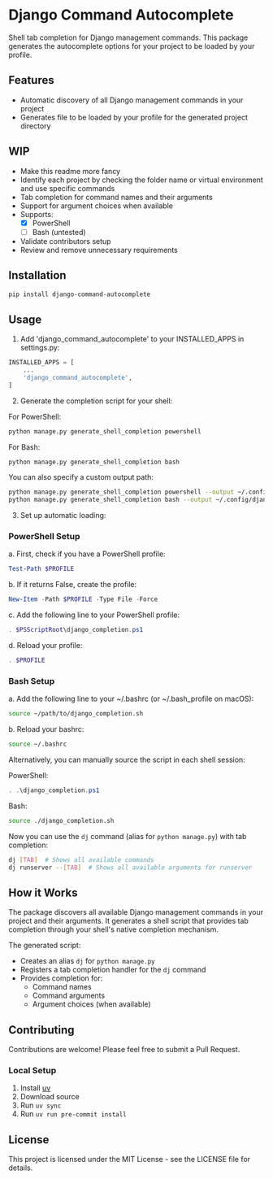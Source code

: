 # Django Command Autocomplete

Shell tab completion for Django management commands. This package generates the autocomplete options for your project to be loaded by your profile.

## Features

- Automatic discovery of all Django management commands in your project
- Generates file to be loaded by your profile for the generated project directory


## WIP
- Make this readme more fancy
- Identify each project by checking the folder name or virtual environment and use specific commands
- Tab completion for command names and their arguments
- Support for argument choices when available
- Supports:
  - [x] PowerShell 
  - [ ] Bash (untested)
- Validate contributors setup
- Review and remove unnecessary requirements

## Installation

```bash
pip install django-command-autocomplete
```

## Usage

1. Add 'django_command_autocomplete' to your INSTALLED_APPS in settings.py:

```python
INSTALLED_APPS = [
    ...
    'django_command_autocomplete',
]
```

2. Generate the completion script for your shell:

For PowerShell:
```bash
python manage.py generate_shell_completion powershell
```

For Bash:
```bash
python manage.py generate_shell_completion bash
```

You can also specify a custom output path:
```bash
python manage.py generate_shell_completion powershell --output ~/.config/django-completion.ps1
python manage.py generate_shell_completion bash --output ~/.config/django-completion.sh
```

3. Set up automatic loading:

### PowerShell Setup

a. First, check if you have a PowerShell profile:
```powershell
Test-Path $PROFILE
```

b. If it returns False, create the profile:
```powershell
New-Item -Path $PROFILE -Type File -Force
```

c. Add the following line to your PowerShell profile:
```powershell
. $PSScriptRoot\django_completion.ps1
```

d. Reload your profile:
```powershell
. $PROFILE
```

### Bash Setup

a. Add the following line to your ~/.bashrc (or ~/.bash_profile on macOS):
```bash
source ~/path/to/django_completion.sh
```

b. Reload your bashrc:
```bash
source ~/.bashrc
```

Alternatively, you can manually source the script in each shell session:

PowerShell:
```powershell
. .\django_completion.ps1
```

Bash:
```bash
source ./django_completion.sh
```

Now you can use the `dj` command (alias for `python manage.py`) with tab completion:

```bash
dj [TAB]  # Shows all available commands
dj runserver --[TAB]  # Shows all available arguments for runserver
```

## How it Works

The package discovers all available Django management commands in your project and their arguments. It generates a shell script that provides tab completion through your shell's native completion mechanism.

The generated script:
- Creates an alias `dj` for `python manage.py`
- Registers a tab completion handler for the `dj` command
- Provides completion for:
  - Command names
  - Command arguments
  - Argument choices (when available)

## Contributing

Contributions are welcome! Please feel free to submit a Pull Request.

### Local Setup

1. Install [uv](https://docs.astral.sh/uv/getting-started/installation/)
2. Download source
3. Run `uv sync` 
4. Run `uv run pre-commit install`


## License

This project is licensed under the MIT License - see the LICENSE file for details.
